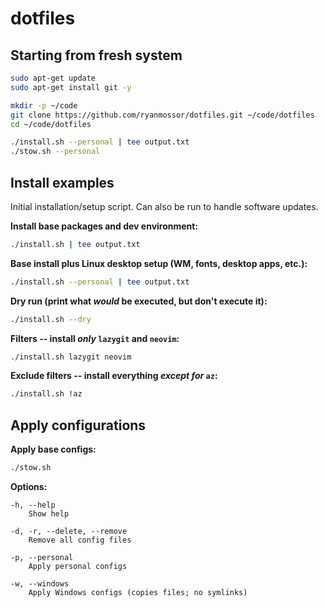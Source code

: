 # dotfiles

## Starting from fresh system

```bash
sudo apt-get update
sudo apt-get install git -y

mkdir -p ~/code
git clone https://github.com/ryanmossor/dotfiles.git ~/code/dotfiles
cd ~/code/dotfiles

./install.sh --personal | tee output.txt
./stow.sh --personal
```

## Install examples

Initial installation/setup script. Can also be run to handle software updates.

**Install base packages and dev environment:**
```bash
./install.sh | tee output.txt
```

**Base install plus Linux desktop setup (WM, fonts, desktop apps, etc.):**
```bash
./install.sh --personal | tee output.txt
```

**Dry run (print what *would* be executed, but don't execute it):**
```bash
./install.sh --dry
```

**Filters -- install *only* `lazygit` and `neovim`:**
```bash
./install.sh lazygit neovim
```

**Exclude filters -- install everything *except for* `az`:**
```bash
./install.sh !az
```

## Apply configurations

**Apply base configs:**
```bash
./stow.sh
```

**Options:**
```
-h, --help
    Show help

-d, -r, --delete, --remove
    Remove all config files

-p, --personal
    Apply personal configs

-w, --windows
    Apply Windows configs (copies files; no symlinks)
```
